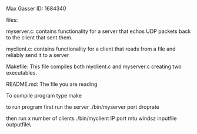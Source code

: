 Max Gasser
ID: 1684340

files:

myserver.c:
contains functionality for a server that echos UDP packets back to the client that sent them.

myclient.c:
contains functionality for a client that reads from a file and reliably send it to a server

Makefile:
This file compiles both myclient.c and myserver.c creating two executables.

README.md:
The file you are reading

To compile program type make

to run program first run the server
./bin/myserver port droprate

then run x number of clients
./bin/myclient IP port mtu windsz inputfile outputfile\
